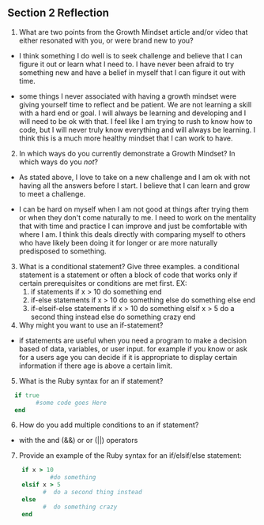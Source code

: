 ## Section 2 Reflection

1. What are two points from the Growth Mindset article and/or video that either resonated with you, or were brand new to you?

  * I think something I do well is to seek challenge and believe that I can figure it out or learn what I need to.  I have never been afraid to try something new and have a belief in myself that I can figure it out with time.

  * some things I never associated with having a growth mindset were giving yourself time to reflect and be patient.  We are not learning a skill with a hard end or goal. I will always be learning and developing and I will need to be ok with that.  I feel like I am trying to rush to know how to code, but I will never truly know everything and will always be learning.  I think this is a much more healthy mindset that I can work to have.

2. In which ways do you currently demonstrate a Growth Mindset? In which ways do you _not_?
  * As stated above, I love to take on a new challenge and I am ok with not having all the answers before I start. I believe that I can learn and grow to meet a challenge.

  * I can be hard on myself when I am not good at things after trying them or when they don't come naturally to me. I need to work on the mentality that with time and practice I can improve and just be comfortable with where I am.  I think this deals directly with comparing myself to others who have likely been doing it for longer or are more naturally predisposed to something.

3. What is a conditional statement? Give three examples.
  a conditional statement is a statement or often a block of code that works only if certain prerequisites or conditions are met first.  EX:
    1. if statements
        if x > 10
              do something
        end
    2. if-else statements
        if x > 10
                do something
        else
                do something else
        end
    3. if-elseif-else statements
        if x > 10
                do something
        elsif x > 5
                do a second thing instead
        else
                do something crazy
        end
4. Why might you want to use an if-statement?

* if statements are useful when you need a program to make a decision based of data, variables, or user input. for example if you know or ask for a users age you can decide if it is appropriate to display certain information if there age is above a certain limit.

5. What is the Ruby syntax for an if statement?

  ```ruby
    if true
          #some code goes Here
    end
  ```
6. How do you add multiple conditions to an if statement?

*  with the and (&&) or or (||) operators

7. Provide an example of the Ruby syntax for an if/elsif/else statement:

```ruby
    if x > 10
            #do something
    elsif x > 5
          #  do a second thing instead
    else
          #  do something crazy
    end
  ```

